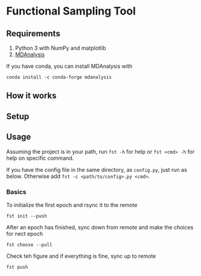 # Functional Sampling Tool

## Requirements

1. Python 3 with NumPy and matplotlib
1. [MDAnalysis](https://docs.mdanalysis.org/stable/index.html)


If you have conda, you can install MDAnalysis with

```
conda install -c conda-forge mdanalysis
```

## How it works

## Setup

## Usage

Assuming the project is in your path, run `fst -h` for help or `fst <cmd> -h` for help on specific command.

If you have the config file in the same directory, as `config.py`, just run as below. Otherwise add `fst -c <path/to/config>.py <cmd>`.

### Basics

To initialize the first epoch and rsync it to the remote

```
fst init --push
```

After an epoch has finished, sync down from remote and make the choices for nect epoch

```
fst choose --pull
```

Check teh figure and if everything is fine, sync up to remote

```
fst push
```
